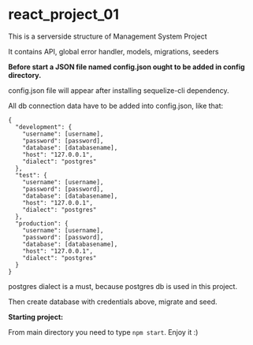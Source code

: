 # react_project_01

This is a serverside structure of Management System Project

It contains API, global error handler, models, migrations, seeders

**Before start a JSON file named config.json ought to be added in config directory.**

config.json file will appear after installing sequelize-cli dependency.

All db connection data have to be added into config.json, like that:
```
{
  "development": {
    "username": [username],
    "password": [password],
    "database": [databasename],
    "host": "127.0.0.1",
    "dialect": "postgres"
  },
  "test": {
    "username": [username],
    "password": [password],
    "database": [databasename],
    "host": "127.0.0.1",
    "dialect": "postgres"
  },
  "production": {
    "username": [username],
    "password": [password],
    "database": [databasename],
    "host": "127.0.0.1",
    "dialect": "postgres"
  }
}
```

postgres dialect is a must, because postgres db is used in this project.

Then create database with credentials above, migrate and seed.

**Starting project:**

From main directory you need to type `npm start`. Enjoy it :) 
